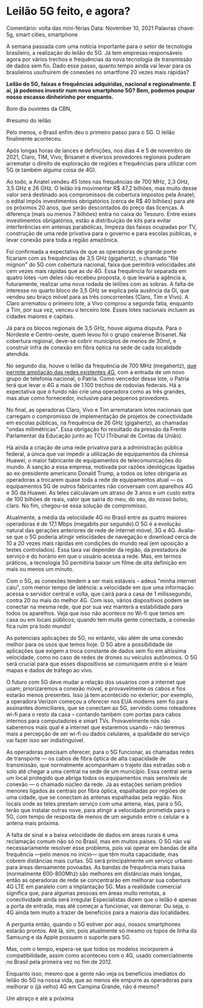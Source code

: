 # Leilão 5G feito, e agora?

Comentário: volta das mini-férias
Data: November 10, 2021
Palavras chave: 5g, smart cities, smartphone

A semana passada com uma notícia importante para o setor de tecnologia brasileiro, a realização do leilão do 5G. Já tem empresas responsáveis agora por vários trechos e frequências da nova tecnologia de transmissão de dados sem fio. Dado esse passo, quanto tempo ainda vai levar para os brasileiros usufruírem de conexões no smartfone 20 vezes mais rápidas?

**Leilão do 5G, faixas e frequências adquiridas, nacional e regionalmente. E aí, já podemos investir num novo smartphone 5G? Bem, podemos poupar nosso escasso dinheirinho por enquanto.**

Bom dia ouvintes da CBN,

#resumo do leilão

Pelo menos, o Brasil enfim deu o primeiro passo para o 5G. O leilão finalmente aconteceu. 

Após longas horas de lances e definições, nos dias 4 e 5 de novembro de 2021, Claro, TIM, Vivo, Brisanet e diversos provedores regionais puderam arrematar o direito de exploração de regiões e frequências para utilizar com 5G (e também alguma coisa de 4G).

Ao todo, a Anatel vendeu 45 lotes nas frequências de 700 MHz, 2,3 GHz, 3,5 GHz e 26 GHz. O leilão irá movimentar R$ 47,2 bilhões, mas muito desse valor será destinado aos compromissos de cobertura impostos pela Anatel; o edital impôs investimentos obrigatórios (cerca de R$ 40 bilhões) para até os próximos 20 anos, que serão descontados do preço das licenças. A diferença (mais ou menos 7 bilhões) entra no caixa do Tesouro. Entre esses investimentos obrigatórios, estão a distribuição de kits para evitar interferências em antenas parabólicas, limpeza das faixas ocupadas por TV, construção de uma rede privativa para o governo e para escolas públicas, e levar conexão para toda a região amazônica.

Foi confirmada a expectativa de que as operadoras de grande porte ficariam com as frequências de 3,5 GHz (gigahertz), o chamado "filé mignon" do 5G com cobertura nacional, faixa que permitirá velocidades até cem vezes mais rápidas que as do 4G. Essa frequência foi separada em quatro lotes –um deles não recebeu proposta, o que levaria a agência a, futuramente, realizar uma nova rodada de leilões com as sobras. A falta de interesse no quarto bloco de 3,5 GHz se explica pela ausência da Oi, que vendeu seu braço móvel para as três concorrentes (Claro, Tim e Vivo). A Claro arrematou o primeiro lote, a Vivo comprou a segunda fatia, enquanto a Tim, por sua vez, venceu o terceiro lote. Esses lotes nacionais incluem as cidades maiores e capitais.

Já para os blocos regionais de 3,5 GHz, houve alguma disputa. Para o Nordeste e Centro-oeste, quem levou foi o grupo cearense Brisanet. Na cobertura regional, deve-se cobrir municípios de menos de 30mil, e construir infra de conexão em fibra óptica na sede de cada localidade atendida.

No segundo dia, houve o leilão da frequência de 700 MHz (megahertz), [que permite ampliação das redes existentes 4G](https://www1.folha.uol.com.br/mercado/2021/11/anatel-preve-maior-disputa-por-licencas-do-4g-no-leilao-do-5g.shtml), com a entrada de um novo grupo de telefonia nacional, o Patria. Como vencedor desse lote, o Patria terá que levar o 4G a mais de 1.100 trechos de rodovias federais. Há a expectativa que o fundo não crie uma operadora como as três grandes, mas atue como fornecedor, inclusive para pequenos provedores.

No final, as operadoras Claro, Vivo e Tim arremataram lotes nacionais que carregam o compromisso de implementação de projetos de conectividade em escolas públicas, na frequência de 26 GHz (gigahertz), as chamadas "ondas milimétricas". Essa obrigação foi resultado da pressão da Frente Parlamentar da Educação junto ao TCU (Tribunal de Contas da União).

Há ainda a criação de uma rede privativa para a administração pública federal, a única que vai impedir a utilização de equipamentos da chinesa Huawei, o maior fabricante de equipamentos de telecomunicações do mundo.  A sanção a essa empresa, motivada por razões ideológicas ligadas ao ex-presidente americano Donald Trump, a todos os lotes obrigaria as operadoras a trocarem quase toda a rede de equipamentos atual — os equipamentos 5G de outros fabricantes não conversam com aparelhos 4G e 3G da Huawei. As teles calculavam um atraso de 3 anos e um custo extra de 100 bilhões de reais, valor que sairia do meu, do seu, do nosso bolso, claro. No fim, chegou-se essa solução de compromisso.

Atualmente, a média da velocidade 4G no Brasil entre as quatro maiores operadoras é de 17,1 Mbps (megabits por segundo).O 5G é a evolução natural das gerações anteriores de rede de internet móvel, 3G e 4G. Avalia-se que o 5G poderia atingir velocidades de navegação e download cerca de 10 a 20 vezes mais rápidas em condições do mundo real (em oposição a testes controlados). Essa taxa vai depender da região, da prestadora de serviço e do horário em que o usuário acessa a rede. Mas, em termos práticos, a tecnologia 5G permitiria baixar um filme de alta definição em mais ou menos um minuto.

Com o 5G, as conexões tendem a ser mais estáveis – adeus "minha internet caiu", com menor tempo de latência: a velocidade em que uma informação acessa o servidor central e volta, que cairá para a casa de 1 milissegundo, contra 20 ou mais do melhor 4G. Com isso, vários dispositivos podem se conectar na mesma rede, que por sua vez manterá a estabilidade para todos os aparelhos. Veja que isso não acontece no Wi-fi que temos em casa ou em locais públicos; quando tem muita gente conectada, a conexão fica ruim pra todo mundo! 

As potenciais aplicações do 5G, no entanto, vão além de uma conexão melhor para os usos que temos hoje. O 5G abre a possibilidade de aplicações que exigem a troca constante de dados sem fio em altíssima velocidade, como no caso de redes de drones ou veículos autônomos. O 5G será crucial para que esses dispositivos se comuniquem entre si e leiam mapas e dados de tráfego ao vivo.

O futuro com 5G deve mudar a relação dos usuários com a internet que usam; priorizaremos a conexão móvel, e provavelmente os cabos e fios estarão menos presentes. Isso já tem acontecido no exterior; por exemplo, a operadora Verizon começou a oferecer nos EUA modems sem fio para assinantes domiciliares, que se conectam ao 5G, servindo como roteadores wi-fi para o resto da casa – contando também com portas para cabos internos para computadores e smart TVs. Provavelmente nós não saberemos mais qual é a internet que estaremos usando – não teremos mais a percepção de ser wi-fi ou dados celulares, a qualidade do serviço vai fazer isso ser indistinguível.

As operadoras precisam oferecer, para o 5G funcionar, as chamadas redes de transporte — os cabos de fibra óptica de alta capacidade de transmissão, que normalmente acompanham o trajeto das estradas sob o solo até chegar a uma central na sede de um município. Essa central seria um local protegido que abriga todos os equipamentos mais sensíveis de conexão — o chamado núcleo da rede. Já as estações seriam prédios menores ligados às centrais por fibra óptica, espalhadas por regiões de uma cidade, que se conectam às antenas espalhadas pela região. Nos locais onde as teles prestam serviço com uma antena, elas, para o 5G, terão que instalar outras nove, para atingir a velocidade prometida para o 5G, com tempo de resposta de menos de um segundo entre o celular e a antena mais próxima.

A falta de sinal e a baixa velocidade de dados em áreas rurais é uma reclamação comum não só no Brasil, mas em muitos países. O 5G não vai necessariamente resolver esse problema, pois vai operar em bandas de alta frequência —pelo menos no início— que têm muita capacidade, mas cobrem distâncias mais curtas. 5G será principalmente um serviço urbano para áreas densamente povoadas. As bandas de frequência mais baixa (normalmente 600-800Mhz) são melhores em distâncias mais longas, então as operadoras de rede se concentrarão em melhorar sua cobertura 4G LTE em paralelo com a implantação 5G. Mas a realidade comercial significa que, para algumas pessoas em áreas muito remotas, a conectividade ainda será irregular Especialistas dizem que o leilão é apenas a porta de entrada, mas até começar a funcionar, vai demorar. Ou seja, o 4G ainda tem muito a trazer de benefícios para a maioria das localidades.

A pergunta então, quando o 5G estiver por aqui, nossos smartphones estarão prontos. Até lá, sim, pois atualmente só mesmo os topos de linha da Samsung e da Apple possuem o suporte para 5G.

Mas, com o tempo, espera-se que todos os modelos incorporem a compatibilidade, assim como aconteceu com o 4G, usado comercialmente no Brasil pela primeira vez no fim de 2012.

Enquanto isso, mesmo que a gente não veja os benefícios imediatos do leilão do 5G na nossa vida, que ao menos ele empurre as operadoras para melhorar o (já velho) 4G em Campina Grande, não é mesmo?

Um abraço e até a próxima